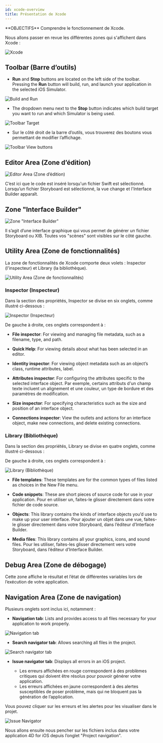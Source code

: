 ```yaml
---
id: xcode-overview
title: Présentation de Xcode
---
```


<div markdown="1" class = "objectives">
**OBJECTIFS**
Comprendre le fonctionnement de Xcode.
</div>

Nous allons passer en revue les différentes zones qui s'affichent dans Xcode :

![Xcode](assets/en/customize-with-xcode/Discover-Xcode-4D-for-iOS.png)

## Toolbar (Barre d’outils)

* **Run** and **Stop** buttons are located on the left side of the toolbar. Pressing the **Run** button will build, run, and launch your application in the selected iOS Simulator.

![Build and Run](assets/en/customize-with-xcode/Toolbar-Build-and-Run-Xcode-4D-for-iOS.png)

* The dropdown menu next to the **Stop** button indicates which build target you want to run and which Simulator is being used.

![Toolbar Target](assets/en/customize-with-xcode/Toolbar-Target-simulator-Xcode-4D-for-iOS.png)

* Sur le côté droit de la barre d’outils, vous trouverez des boutons vous permettant de modifier l’affichage.

![Toolbar View buttons](assets/en/customize-with-xcode/Toolbar-View-buttons-Xcode-4D-for-iOS.png)

## Editor Area (Zone d’édition)

![Editor Area (Zone d’édition)](assets/en/customize-with-xcode/Editor-Xcode-4D-for-iOS.png)

C’est ici que le code est inséré lorsqu'un fichier Swift est sélectionné. Lorsqu’un fichier Storyboard est sélectionné, la vue change et l'Interface Builder apparaît.

## Zone "Interface Builder"

![Zone "Interface Builder"](assets/en/customize-with-xcode/Interface-Builder-Xcode-4D-for-iOS.png)

Il s’agit d’une interface graphique qui vous permet de générer un fichier Storyboard ou XIB. Toutes vos "scènes" sont visibles sur le côté gauche.

## Utility Area (Zone de fonctionnalités)

La zone de fonctionnalités de Xcode comporte deux volets : Inspector (l'inspecteur) et Library (la bibliothèque).

![Utility Area (Zone de fonctionnalités)](assets/en/customize-with-xcode/Utility-Xcode-4D-for-iOS.png)

### Inspector (Inspecteur)

Dans la section des propriétés, Inspector se divise en six onglets, comme illustré ci-dessous :

![Inspector (Inspecteur)](assets/en/customize-with-xcode/Xcode-Inspector-pane.png)

De gauche à droite, ces onglets correspondent à :

* **File inspector**: For viewing and managing file metadata, such as a filename, type, and path.

* **Quick Help**: For viewing details about what has been selected in an editor.

* **Identity inspector**: For viewing object metadata such as an object’s class, runtime attributes, label.

* **Attributes inspector**: For configuring the attributes specific to the selected interface object. Par exemple, certains attributs d'un champ texte incluent un alignement et une couleur, un type de bordure et des paramètres de modification.

* **Size inspector**: For specifying characteristics such as the size and position of an interface object.

* **Connections inspector**: View the outlets and actions for an interface object, make new connections, and delete existing connections.

### Library (Bibliothèque)

Dans la section des propriétés, Library se divise en quatre onglets, comme illustré ci-dessous :

De gauche à droite, ces onglets correspondent à :

![Library (Bibliothèque)](assets/en/customize-with-xcode/Xcode-Library-pane.png)

* **File templates**: These templates are for the common types of files listed as choices in the New File menu.

* **Code snippets**: These are short pieces of source code for use in your application. Pour en utiliser un, faites-le glisser directement dans votre fichier de code source.

* **Objects**: This library contains the kinds of interface objects you’d use to make up your user interface. Pour ajouter un objet dans une vue, faites-le glisser directement dans votre Storyboard, dans l’éditeur d’Interface Builder.

* **Media files**: This library contains all your graphics, icons, and sound files. Pour les utiliser, faites-les glisser directement vers votre Storyboard, dans l’éditeur d’Interface Builder.

## Debug Area (Zone de débogage)

Cette zone affiche le résultat et l’état de différentes variables lors de l’exécution de votre application.

## Navigation Area (Zone de navigation)

Plusieurs onglets sont inclus ici, notamment :

* **Navigation tab**: Lists and provides access to all files necessary for your application to work properly.

![Navigation tab](assets/en/customize-with-xcode/Project-Navigation-Editor-Xcode-4D-for-iOS.png)

* **Search navigator tab**: Allows searching all files in the project.

![Search navigator tab](assets/en/customize-with-xcode/Search-Navigator-Xcode-4D-for-iOS.png)

* **Issue navigator tab**: Displays all errors in an iOS project.

    - Les erreurs affichées en rouge correspondent à des problèmes critiques qui doivent être résolus pour pouvoir générer votre application.
    - Les erreurs affichées en jaune correspondent à des alertes susceptibles de poser problème, mais qui ne bloquent pas la génération de l’application.

Vous pouvez cliquer sur les erreurs et les alertes pour les visualiser dans le projet.

![Issue Navigator](assets/en/customize-with-xcode/Issue-Navigator-Xcode-4D-for-iOS.png)

Nous allons ensuite nous pencher sur les fichiers inclus dans votre application 4D for iOS depuis l’onglet "Project navigation".
